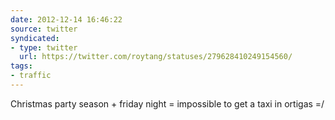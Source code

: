 ```yaml
---
date: 2012-12-14 16:46:22
source: twitter
syndicated:
- type: twitter
  url: https://twitter.com/roytang/statuses/279628410249154560/
tags:
- traffic
---
```


Christmas party season + friday night = impossible to get a taxi in ortigas =/